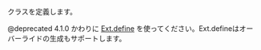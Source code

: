 クラスを定義します。

@deprecated 4.1.0
かわりに
<a href="#!/api/Ext-method-define" rel="Ext-method-define" class="docClass">Ext.define</a>
を使ってください。Ext.defineはオーバーライドの生成もサポートします。
